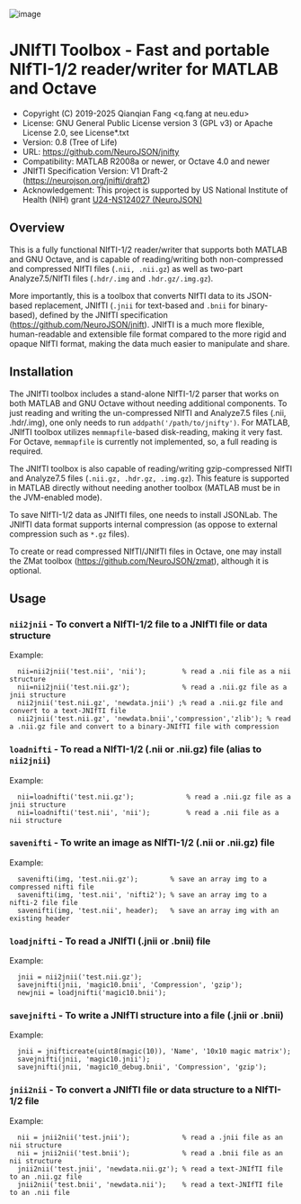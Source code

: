 ![image](https://neurojson.org/wiki/upload/neurojson_banner_long.png)

# JNIfTI Toolbox - Fast and portable NIfTI-1/2 reader/writer for MATLAB and Octave

* Copyright (C) 2019-2025  Qianqian Fang <q.fang at neu.edu>
* License: GNU General Public License version 3 (GPL v3) or Apache License 2.0, see License*.txt
* Version: 0.8 (Tree of Life)
* URL: https://github.com/NeuroJSON/jnifty
* Compatibility: MATLAB R2008a or newer, or Octave 4.0 and newer
* JNIfTI Specification Version: V1 Draft-2 (https://neurojson.org/jnifti/draft2)
* Acknowledgement: This project is supported by US National Institute of Health (NIH)
  grant [U24-NS124027 (NeuroJSON)](https://reporter.nih.gov/project-details/10308329)

## Overview

This is a fully functional NIfTI-1/2 reader/writer that supports both 
MATLAB and GNU Octave, and is capable of reading/writing both non-compressed 
and compressed NIfTI files (`.nii, .nii.gz`) as well as two-part Analyze7.5/NIfTI
files (`.hdr/.img` and `.hdr.gz/.img.gz`).

More importantly, this is a toolbox that converts NIfTI data to its JSON-based
replacement, JNIfTI (`.jnii` for text-based and `.bnii` for binary-based), defined
by the JNIfTI specification (https://github.com/NeuroJSON/jnift). JNIfTI is a 
much more flexible, human-readable and extensible file format compared to the
more rigid and opaque NIfTI format, making the data much easier to manipulate
and share.

## Installation

The JNIfTI toolbox includes a stand-alone NIfTI-1/2 parser that works on both
MATLAB and GNU Octave without needing additional components. To just reading and
writing the un-compressed NIfTI and Analyze7.5 files (.nii, .hdr/.img), one 
only needs to run `addpath('/path/to/jnifty')`. For MATLAB, JNIfTI toolbox
utilizes `memmapfile`-based disk-reading, making it very fast. For Octave, 
`memmapfile` is currently not implemented, so, a full reading is required.

The JNIfTI toolbox is also capable of reading/writing gzip-compressed NIfTI and 
Analyze7.5 files (`.nii.gz, .hdr.gz, .img.gz`). This feature is supported in MATLAB
directly without needing another toolbox (MATLAB must be in the JVM-enabled mode).

To save NIfTI-1/2 data as JNIfTI files, one needs to install JSONLab. The JNIfTI
data format supports internal compression (as oppose to external compression such
as `*.gz` files).

To create or read compressed NIfTI/JNIfTI files in Octave, one may install the
ZMat toolbox (https://github.com/NeuroJSON/zmat), although it is optional.

## Usage

### `nii2jnii` - To convert a NIfTI-1/2 file to a JNIfTI file or data structure
Example:
```
  nii=nii2jnii('test.nii', 'nii');         % read a .nii file as a nii structure
  nii=nii2jnii('test.nii.gz');             % read a .nii.gz file as a jnii structure
  nii2jnii('test.nii.gz', 'newdata.jnii') ;% read a .nii.gz file and convert to a text-JNIfTI file  
  nii2jnii('test.nii.gz', 'newdata.bnii','compression','zlib'); % read a .nii.gz file and convert to a binary-JNIfTI file with compression
```
### `loadnifti` - To read a NIfTI-1/2 (.nii or .nii.gz) file (alias to `nii2jnii`)
Example:
```
  nii=loadnifti('test.nii.gz');             % read a .nii.gz file as a jnii structure
  nii=loadnifti('test.nii', 'nii');         % read a .nii file as a nii structure
```
### `savenifti` - To write an image as NIfTI-1/2 (.nii or .nii.gz) file
Example:
```
  savenifti(img, 'test.nii.gz');        % save an array img to a compressed nifti file
  savenifti(img, 'test.nii', 'nifti2'); % save an array img to a nifti-2 file file
  savenifti(img, 'test.nii', header);   % save an array img with an existing header
```
### `loadjnifti` - To read a JNIfTI (.jnii or .bnii) file
Example:
```
  jnii = nii2jnii('test.nii.gz');
  savejnifti(jnii, 'magic10.bnii', 'Compression', 'gzip');
  newjnii = loadjnifti('magic10.bnii');
```
### `savejnifti` - To write a JNIfTI structure into a file (.jnii or .bnii)
Example:
```
  jnii = jnifticreate(uint8(magic(10)), 'Name', '10x10 magic matrix');
  savejnifti(jnii, 'magic10.jnii');
  savejnifti(jnii, 'magic10_debug.bnii', 'Compression', 'gzip');
```
### `jnii2nii` - To convert a JNIfTI file or data structure to a NIfTI-1/2 file
Example:
```
  nii = jnii2nii('test.jnii');             % read a .jnii file as an nii structure
  nii = jnii2nii('test.bnii');             % read a .bnii file as an nii structure
  jnii2nii('test.jnii', 'newdata.nii.gz'); % read a text-JNIfTI file to an .nii.gz file
  jnii2nii('test.bnii', 'newdata.nii');    % read a text-JNIfTI file to an .nii file
```
